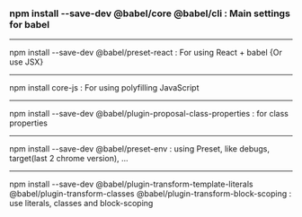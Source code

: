 ### **npm install --save-dev @babel/core @babel/cli : Main settings for babel**
____
npm install --save-dev @babel/preset-react : For using React + babel {Or use JSX}
____
npm install core-js : For using polyfilling JavaScript
____
npm install --save-dev @babel/plugin-proposal-class-properties : for class properties
____
npm install --save-dev @babel/preset-env : using Preset, like debugs, target(last 2 chrome version), ...
____
npm install --save-dev @babel/plugin-transform-template-literals @babel/plugin-transform-classes @babel/plugin-transform-block-scoping : use literals, classes and block-scoping